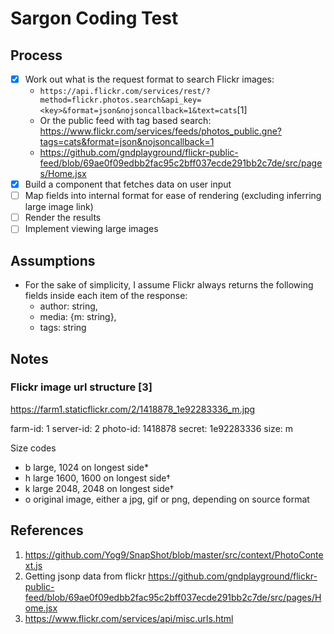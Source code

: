 # Sargon Coding Test

## Process

- [x] Work out what is the request format to search Flickr images:
    - `https://api.flickr.com/services/rest/?method=flickr.photos.search&api_key=<key>&format=json&nojsoncallback=1&text=cats`[1]
    - Or the public feed with tag based search: https://www.flickr.com/services/feeds/photos_public.gne?tags=cats&format=json&nojsoncallback=1
    - https://github.com/gndplayground/flickr-public-feed/blob/69ae0f09edbb2fac95c2bff037ecde291bb2c7de/src/pages/Home.jsx
- [x] Build a component that fetches data on user input
- [ ] Map fields into internal format for ease of rendering (excluding inferring large image link)
- [ ] Render the results
- [ ] Implement viewing large images 

## Assumptions
- For the sake of simplicity, I assume Flickr always returns the following fields inside each item of the response:
    - author: string,
    - media: {m: string},
    - tags: string

## Notes

### Flickr image url structure [3]
https://farm1.staticflickr.com/2/1418878_1e92283336_m.jpg

farm-id: 1
server-id: 2
photo-id: 1418878
secret: 1e92283336
size: m

Size codes
- b	large, 1024 on longest side*
- h	large 1600, 1600 on longest side†
- k	large 2048, 2048 on longest side†
- o	original image, either a jpg, gif or png, depending on source format

## References

1. https://github.com/Yog9/SnapShot/blob/master/src/context/PhotoContext.js
2. Getting jsonp data from flickr https://github.com/gndplayground/flickr-public-feed/blob/69ae0f09edbb2fac95c2bff037ecde291bb2c7de/src/pages/Home.jsx
3. https://www.flickr.com/services/api/misc.urls.html